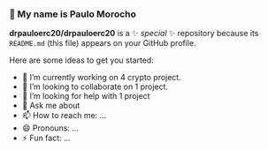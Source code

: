 ###  👋 My name is Paulo Morocho


**drpauloerc20/drpauloerc20** is a ✨ _special_ ✨ repository because its `README.md` (this file) appears on your GitHub profile.

Here are some ideas to get you started:

- 🔭 I’m currently working on 4 crypto project.
- 👯 I’m looking to collaborate on 1 project.
- 🤔 I’m looking for help with 1 project
- 💬 Ask me about 
- 📫 How to reach me: ...
- 😄 Pronouns: ...
- ⚡ Fun fact: ...

